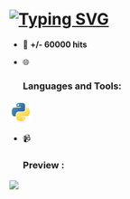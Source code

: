 # [![Typing SVG](https://readme-typing-svg.herokuapp.com?color=00F716&vCenter=true&lines=+AZ+Proxy+Scrapper)](https://git.io/typing-svg)

- 🔩 **+/- 60000 hits**

- 🌐 <h3 align="left">Languages and Tools:</h3>
<p align="left"> <a href="https://www.python.org" target="_blank" rel="noreferrer"> <img src="https://raw.githubusercontent.com/devicons/devicon/master/icons/python/python-original.svg" alt="python" width="40" height="40"/> </a> </p>

- 📹 <h3 align="left">Preview :</h3>

<img src="https://media.discordapp.net/attachments/1167817435395665991/1350559350170714152/image.png?ex=67d72de9&is=67d5dc69&hm=98de4d446f1d792673e1567e94bd6fb00a523646b8e4d4bee3ff6ddd24759613&=&format=webp&quality=lossless">
